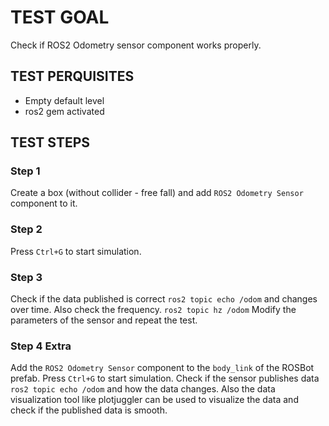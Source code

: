 # TEST GOAL

Check if ROS2 Odometry sensor component works properly.

## TEST PERQUISITES
- Empty default level
- ros2 gem activated

## TEST STEPS

### Step 1

Create a box (without collider - free fall) and add `ROS2 Odometry Sensor` component to it.

### Step 2

Press `Ctrl+G` to start simulation.

### Step 3

Check if the data published is correct `ros2 topic echo /odom` and changes over time. Also check the frequency. `ros2 topic hz /odom` Modify the parameters of the sensor and repeat the test.

### Step 4 Extra

Add the `ROS2 Odometry Sensor` component to the `body_link` of the ROSBot prefab. Press `Ctrl+G` to start simulation. Check if the sensor publishes data `ros2 topic echo /odom` and how the data changes. Also the data visualization tool like plotjuggler can be used to visualize the data and check if the published data is smooth.